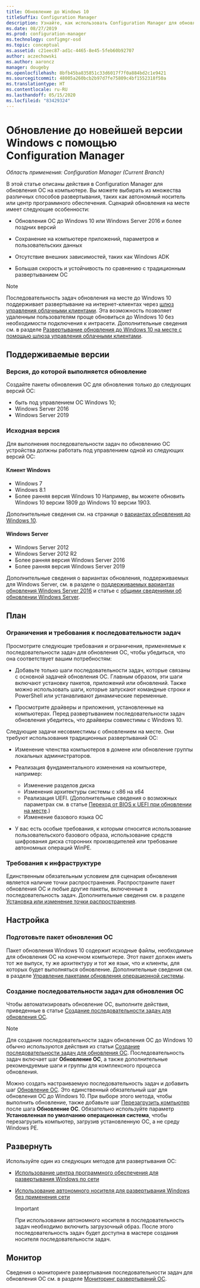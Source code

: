 ```yaml
---
title: Обновление до Windows 10
titleSuffix: Configuration Manager
description: Узнайте, как использовать Configuration Manager для обновления ОС Windows 7 или более поздней версии до Windows 10.
ms.date: 08/27/2019
ms.prod: configuration-manager
ms.technology: configmgr-osd
ms.topic: conceptual
ms.assetid: c21eec87-ad1c-4465-8e45-5feb60b92707
author: aczechowski
ms.author: aaroncz
manager: dougeby
ms.openlocfilehash: 8bfb45ba835851c33d6017f7f0a884bd2c1e9421
ms.sourcegitcommit: 48005a260bcb2b97d7fe75809c4bf1552318f50a
ms.translationtype: HT
ms.contentlocale: ru-RU
ms.lasthandoff: 05/15/2020
ms.locfileid: "83429324"
---
```

# <a name="upgrade-windows-to-the-latest-version-with-configuration-manager"></a>Обновление до новейшей версии Windows с помощью Configuration Manager

*Область применения: Configuration Manager (Current Branch)*

В этой статье описаны действия в Configuration Manager для обновления ОС на компьютере. Вы можете выбирать из множества различных способов развертывания, таких как автономный носитель или центр программного обеспечения. Сценарий обновления на месте имеет следующие особенности:  

- Обновления ОС до Windows 10 или Windows Server 2016 и более поздних версий

- Сохранение на компьютере приложений, параметров и пользовательских данных

- Отсутствие внешних зависимостей, таких как Windows ADK

- Большая скорость и устойчивость по сравнению с традиционным развертыванием ОС

> [!Note]  
> Последовательность задач обновления на месте до Windows 10 поддерживает развертывание на интернет-клиентах через [шлюз управления облачными клиентами](../../core/clients/manage/cmg/plan-cloud-management-gateway.md). Эта возможность позволяет удаленным пользователям проще обновиться до Windows 10 без необходимости подключения к интрасети. Дополнительные сведения см. в разделе [Развертывание обновления до Windows 10 на месте с помощью шлюза управления облачными клиентами](deploy-a-task-sequence.md#deploy-windows-10-in-place-upgrade-via-cmg). <!-- 1357149 -->


## <a name="supported-versions"></a>Поддерживаемые версии

### <a name="upgrade-version"></a>Версия, до которой выполняется обновление

Создайте пакеты обновления ОС для обновления только до следующих версий ОС:

- быть под управлением ОС Windows 10;
- Windows Server 2016
- Windows Server 2019

### <a name="original-version"></a>Исходная версия

Для выполнения последовательности задач по обновлению ОС устройства должны работать под управлением одной из следующих версий ОС:

#### <a name="windows-client"></a>Клиент Windows

- Windows 7
- Windows 8.1
- Более ранняя версия Windows 10 Например, вы можете обновить Windows 10 версии 1809 до Windows 10 версии 1903.  

Дополнительные сведения см. на странице о [вариантах обновления до Windows 10](https://docs.microsoft.com/windows/deployment/upgrade/windows-10-upgrade-paths).

#### <a name="windows-server"></a>Windows Server

- Windows Server 2012
- Windows Server 2012 R2
- Более ранняя версия Windows Server 2016
- Более ранняя версия Windows Server 2019

Дополнительные сведения о вариантах обновления, поддерживаемых для Windows Server, см. в разделе о [поддерживаемых вариантах обновления Windows Server 2016](https://docs.microsoft.com/windows-server/get-started/supported-upgrade-paths#upgrading-previous-retail-versions-of-windows-server-to-windows-server-2016) и статье с [общими сведениями об обновлении Windows Server](https://aka.ms/upgradecenter).


## <a name="plan"></a><a name="BKMK_Plan"></a> План  

### <a name="task-sequence-requirements-and-limitations"></a>Ограничения и требования к последовательности задач

Просмотрите следующие требования и ограничения, применяемые к последовательности задач для обновления ОС, чтобы убедиться, что она соответствует вашим потребностям:  

- Добавьте только шаги последовательности задач, которые связаны с основной задачей обновления ОС. Главным образом, эти шаги включают установку пакетов, приложений или обновлений. Также можно использовать шаги, которые запускают командные строки и PowerShell или устанавливают динамические переменные.  

- Просмотрите драйверы и приложения, установленные на компьютерах. Перед развертыванием последовательности задач обновления убедитесь, что драйверы совместимы с Windows 10.  

Следующие задачи несовместимы с обновлением на месте. Они требуют использования традиционных развертываний ОС:  

- Изменение членства компьютеров в домене или обновление группы локальных администраторов.  

- Реализация фундаментального изменения на компьютере, например:

  - Изменение разделов диска
  - Изменения архитектуры системы с x86 на x64
  - Реализация UEFI. (Дополнительные сведения о возможных параметрах см. в статье [Переход от BIOS к UEFI при обновлении на месте](task-sequence-steps-to-manage-bios-to-uefi-conversion.md#bkmk_ipu).)
  - Изменение базового языка ОС  

- У вас есть особые требования, к которым относится использование пользовательского базового образа, использование средств шифрования диска сторонних производителей или требование автономных операций WinPE.  

### <a name="infrastructure-requirements"></a>Требования к инфраструктуре  

Единственным обязательным условием для сценария обновления является наличие точки распространения. Распространите пакет обновления ОС и любые другие пакеты, включенные в последовательность задач. Дополнительные сведения см. в разделе [Установка или изменение точки распространения](../../core/servers/deploy/configure/install-and-configure-distribution-points.md).


## <a name="configure"></a><a name="BKMK_Configure"></a> Настройка  

### <a name="prepare-the-os-upgrade-package"></a>Подготовьте пакет обновления ОС  

Пакет обновления Windows 10 содержит исходные файлы, необходимые для обновления ОС на конечном компьютере. Этот пакет должен иметь тот же выпуск, ту же архитектуру и тот же язык, что и клиенты, для которых будет выполняться обновление. Дополнительные сведения см. в разделе [Управление пакетами обновления операционной системы](../get-started/manage-operating-system-upgrade-packages.md).  

### <a name="create-a-task-sequence-to-upgrade-the-os"></a>Создание последовательности задач для обновления ОС  

Чтобы автоматизировать обновление ОС, выполните действия, приведенные в статье [Создание последовательности задач для обновления ОС](create-a-task-sequence-to-upgrade-an-operating-system.md).  

> [!NOTE]  
> Для создания последовательности задач обновления ОС до Windows 10 обычно используются действия из статьи [Создание последовательности задач для обновления ОС](create-a-task-sequence-to-upgrade-an-operating-system.md). Последовательность задач включает шаг **Обновление ОС**, а также дополнительные рекомендуемые шаги и группы для комплексного процесса обновления.
>
> Можно создать настраиваемую последовательность задач и добавить шаг [Обновление ОС](../understand/task-sequence-steps.md#BKMK_UpgradeOS). Это единственный обязательный шаг для обновления ОС до Windows 10. При выборе этого метода, чтобы выполнить обновление, также добавьте шаг [Перезагрузить компьютер](../understand/task-sequence-steps.md#BKMK_RestartComputer) после шага **Обновление ОС**. Обязательно используйте параметр **Установленная по умолчанию операционная система**, чтобы перезагрузить компьютер, загрузив установленную ОС, а не среду Windows PE.  


## <a name="deploy"></a><a name="BKMK_Deploy"></a> Развернуть  

Используйте один из следующих методов для развертывания ОС:  

- [Использование центра программного обеспечения для развертывания Windows по сети](use-software-center-to-deploy-windows-over-the-network.md)  

- [Использование автономного носителя для развертывания Windows без применения сети](use-stand-alone-media-to-deploy-windows-without-using-the-network.md)  

  > [!IMPORTANT]  
  > При использовании автономного носителя в последовательность задач необходимо включить загрузочный образ. После этого последовательность задач будет доступна в мастере создания носителя последовательности задач.


## <a name="monitor"></a>Монитор  

Сведения о мониторинге развертывания последовательности задач для обновления ОС см. в разделе [Мониторинг развертываний ОС](monitor-operating-system-deployments.md).  
